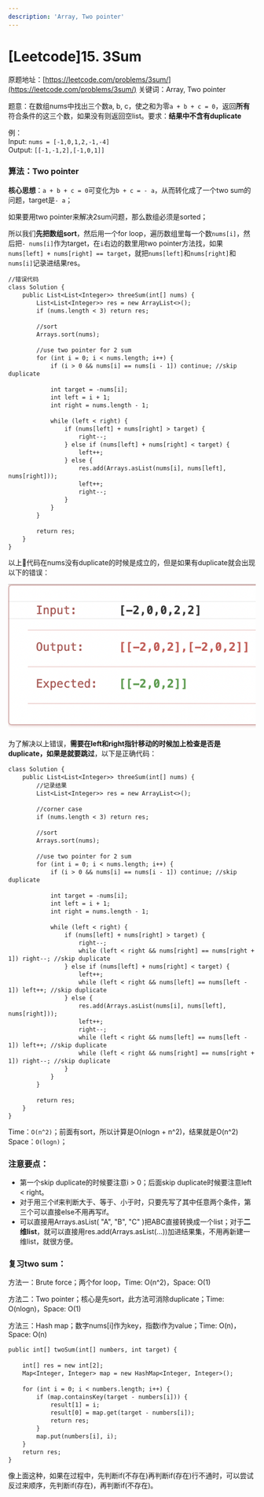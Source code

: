 ```yaml
---
description: 'Array, Two pointer'
---
```


# \[Leetcode\]15. 3Sum

原题地址：[https://leetcode.com/problems/3sum/](https://leetcode.com/problems/3sum/) 关键词：Array, Two pointer

题意：在数组nums中找出三个数a, b, c，使之和为零`a + b + c = 0`，返回**所有**符合条件的这三个数，如果没有则返回空list。要求：**结果中不含有duplicate**

例：  
Input: `nums = [-1,0,1,2,-1,-4]`  
Output: `[[-1,-1,2],[-1,0,1]]`



### 算法：Two pointer

**核心思想**：`a + b + c = 0`可变化为`b + c = - a`，从而转化成了一个two sum的问题，target是`- a`；

如果要用two pointer来解决2sum问题，那么数组必须是sorted；

所以我们**先把数组sort**，然后用一个for loop，遍历数组里每一个数`nums[i]`，然后把`- nums[i]`作为target，在`i`右边的数里用two pointer方法找，如果`nums[left] + nums[right] == target`，就把`nums[left]`和`nums[right]`和`nums[i]`记录进结果res。

```text
//错误代码
class Solution {
    public List<List<Integer>> threeSum(int[] nums) {
        List<List<Integer>> res = new ArrayList<>();        
        if (nums.length < 3) return res;
        
        //sort
        Arrays.sort(nums);
        
        //use two pointer for 2 sum
        for (int i = 0; i < nums.length; i++) {
            if (i > 0 && nums[i] == nums[i - 1]) continue; //skip duplicate
            
            int target = -nums[i];
            int left = i + 1;
            int right = nums.length - 1;
            
            while (left < right) {
                if (nums[left] + nums[right] > target) {
                    right--;
                } else if (nums[left] + nums[right] < target) {
                    left++;
                } else {
                    res.add(Arrays.asList(nums[i], nums[left], nums[right]));
                    left++;
                    right--;
                }
            }
        }
        
        return res;
    }
}
```

以上代码在nums没有duplicate的时候是成立的，但是如果有duplicate就会出现以下的错误：

![](../../.gitbook/assets/screen-shot-2021-01-26-at-4.34.22-pm.png)

为了解决以上错误，**需要在left和right指针移动的时候加上检查是否是duplicate，如果是就要跳过**，以下是正确代码：

```text
class Solution {
    public List<List<Integer>> threeSum(int[] nums) {
        //记录结果
        List<List<Integer>> res = new ArrayList<>();   
        
        //corner case
        if (nums.length < 3) return res;
        
        //sort
        Arrays.sort(nums);
        
        //use two pointer for 2 sum
        for (int i = 0; i < nums.length; i++) {
            if (i > 0 && nums[i] == nums[i - 1]) continue; //skip duplicate
            
            int target = -nums[i];
            int left = i + 1;
            int right = nums.length - 1;
            
            while (left < right) {
                if (nums[left] + nums[right] > target) {
                    right--;
                    while (left < right && nums[right] == nums[right + 1]) right--; //skip duplicate
                } else if (nums[left] + nums[right] < target) {
                    left++;
                    while (left < right && nums[left] == nums[left - 1]) left++; //skip duplicate
                } else {
                    res.add(Arrays.asList(nums[i], nums[left], nums[right]));
                    left++;
                    right--;
                    while (left < right && nums[left] == nums[left - 1]) left++; //skip duplicate
                    while (left < right && nums[right] == nums[right + 1]) right--; //skip duplicate
                }
            }
        }
        
        return res;
    }
}
```

Time：`O(n^2)`；前面有sort，所以计算是O\(nlogn + n^2\)，结果就是O\(n^2\)  
Space：`O(logn)`；



### 注意要点：

* 第一个skip duplicate的时候要注意i &gt; 0；后面skip duplicate时候要注意left &lt; right。
* 对于用三个if来判断大于、等于、小于时，只要先写了其中任意两个条件，第三个可以直接else不用再写if。
* 可以直接用Arrays.asList\( "A", "B", "C" \)把ABC直接转换成一个list；对于**二维list**，就可以直接用res.add\(Arrays.asList\(...\)\)加进结果集，不用再新建一维list，就很方便。





### 复习two sum：

方法一：Brute force；两个for loop，Time: O\(n^2\)，Space: O\(1\)

方法二：Two pointer；核心是先sort，此方法可消除duplicate；Time: O\(nlogn\)，Space: O\(1\)

方法三：Hash map；数字nums\[i\]作为key，指数i作为value；Time: O\(n\)，Space: O\(n\)

```text
public int[] twoSum(int[] numbers, int target) {

    int[] res = new int[2];
    Map<Integer, Integer> map = new HashMap<Integer, Integer>();
    
    for (int i = 0; i < numbers.length; i++) {
        if (map.containsKey(target - numbers[i])) {
            result[1] = i;
            result[0] = map.get(target - numbers[i]);
            return res;
        }
        map.put(numbers[i], i);
    }
    return res;
}
```

像上面这种，如果在过程中，先判断if\(不存在\)再判断if\(存在\)行不通时，可以尝试反过来顺序，先判断if\(存在\)，再判断if\(不存在\)。




